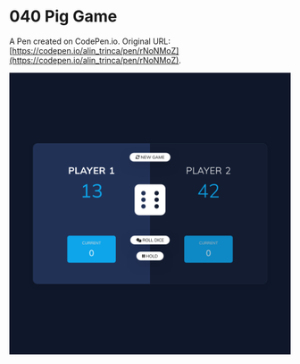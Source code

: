 # 040 Pig Game

A Pen created on CodePen.io. Original URL: [https://codepen.io/alin_trinca/pen/rNoNMoZ](https://codepen.io/alin_trinca/pen/rNoNMoZ).

![Pig Game Screenshot](pig-game.png)
